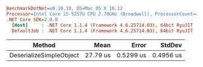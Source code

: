 ``` ini

BenchmarkDotNet=v0.10.10, OS=Mac OS X 10.12
Processor=Intel Core i5-5257U CPU 2.70GHz (Broadwell), ProcessorCount=4
.NET Core SDK=2.0.0
  [Host]     : .NET Core 1.1.4 (Framework 4.6.25714.03), 64bit RyuJIT
  DefaultJob : .NET Core 1.1.4 (Framework 4.6.25714.03), 64bit RyuJIT


```
|                  Method |     Mean |     Error |    StdDev |
|------------------------ |---------:|----------:|----------:|
| DeserializeSimpleObject | 27.79 us | 0.5299 us | 0.4956 us |
